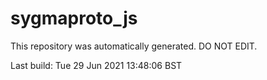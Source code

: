 # sygmaproto_js
This repository was automatically generated. DO NOT EDIT. 

Last build: Tue 29 Jun 2021 13:48:06 BST
